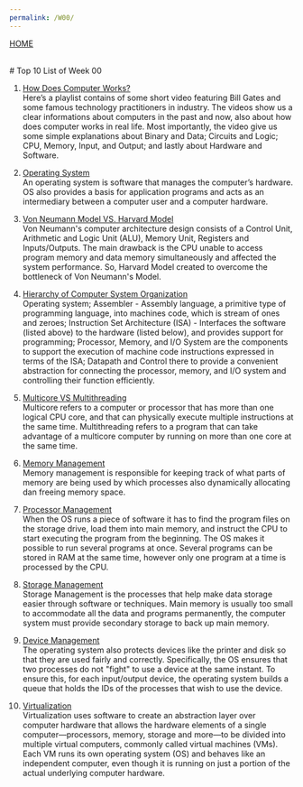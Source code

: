```yaml
---
permalink: /W00/
---
```

[HOME](../)

<br>
# Top 10 List of Week 00

1. [How Does Computer Works?](https://www.youtube.com/watch?v=OAx_6-wdslM&list=PLzdnOPI1iJNcsRwJhvksEo1tJqjIqWbN-)<br>
Here’s a playlist contains of some short video featuring Bill Gates and some famous technology practitioners in industry. The videos show us a clear informations about computers in the past and now, also about how does computer works in real life. Most importantly, the video give us some simple explanations about Binary and Data; Circuits and Logic; CPU, Memory, Input, and Output; and lastly about Hardware and Software.

2. [Operating System](https://www.os-book.com/OS10/)<br>
An operating system is software that manages the computer’s hardware. OS also provides a basis for application programs and acts as an intermediary between a computer user and a computer hardware.

3. [Von Neumann Model VS. Harvard Model](https://www.researchgate.net/publication/331160423_Von-Neumann_Architecture_Vs_Harvard_Architecture)<br>
Von Neumann's computer architecture design consists of a Control Unit, Arithmetic and Logic Unit (ALU), Memory Unit, Registers and Inputs/Outputs. The main drawback is the CPU unable to access program memory and data memory simultaneously and affected the system performance. So, Harvard Model created to overcome the bottleneck of Von Neumann's Model.

4. [Hierarchy of Computer System Organization](https://www.cise.ufl.edu/~mssz/CompOrg/CDAintro.html)<br>
Operating system; Assembler - Assembly language, a primitive type of programming language, into machines code, which is stream of ones and zeroes; Instruction Set Architecture (ISA) - Interfaces the software (listed above) to the hardware (listed below), and provides support for programming; Processor, Memory, and I/O System are the components to support the execution of machine code instructions expressed in terms of the ISA; Datapath and Control there to provide a convenient abstraction for connecting the processor, memory, and I/O system and controlling their function efficiently.

5. [Multicore VS Multithreading](https://www.os-book.com/OS10/)<br>
Multicore refers to a computer or processor that has more than one logical CPU core, and that can physically execute multiple instructions at the same time. Multithreading refers to a program that can take advantage of a multicore computer by running on more than one core at the same time. 

6. [Memory Management](http://people.cs.ksu.edu/~schmidt/300s05/Lectures/OSNotes/os.html)<br>
Memory management is responsible for keeping track of what parts of memory are being used by which processes also dynamically allocating dan freeing memory space. 

7. [Processor Management](https://www.computerscience.gcse.guru/theory/operating-system)<br>
When the OS runs a piece of software it has to find the program files on the storage drive, load them into main memory, and instruct the CPU to start executing the program from the beginning. The OS makes it possible to run several programs at once. Several programs can be stored in RAM at the same time, however only one program at a time is processed by the CPU.

8. [Storage Management](http://people.cs.ksu.edu/~schmidt/300s05/Lectures/OSNotes/os.html)<br>
Storage Management is the processes that help make data storage easier through software or techniques. Main memory is usually too small to accommodate all the data and programs permanently, the computer system must provide secondary storage to back up main memory.

9. [Device Management](http://people.cs.ksu.edu/~schmidt/300s05/Lectures/OSNotes/os.html)<br>
The operating system also protects devices like the printer and disk so that they are used fairly and correctly. Specifically, the OS ensures that two processes do not "fight" to use a device at the same instant. To ensure this, for each input/output device, the operating system builds a queue that holds the IDs of the processes that wish to use the device.

10. [Virtualization](https://youtu.be/FZR0rG3HKIk)<br>
Virtualization uses software to create an abstraction layer over computer hardware that allows the hardware elements of a single computer—processors, memory, storage and more—to be divided into multiple virtual computers, commonly called virtual machines (VMs). Each VM runs its own operating system (OS) and behaves like an independent computer, even though it is running on just a portion of the actual underlying computer hardware.
